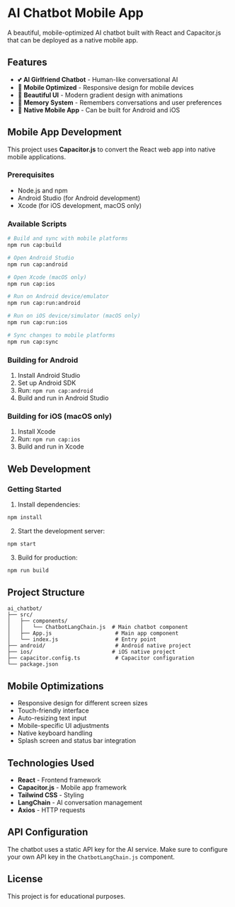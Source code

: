 # AI Chatbot Mobile App

A beautiful, mobile-optimized AI chatbot built with React and Capacitor.js that can be deployed as a native mobile app.

## Features

- 💕 **AI Girlfriend Chatbot** - Human-like conversational AI
- 📱 **Mobile Optimized** - Responsive design for mobile devices
- 🎨 **Beautiful UI** - Modern gradient design with animations
- 🔄 **Memory System** - Remembers conversations and user preferences
- 📱 **Native Mobile App** - Can be built for Android and iOS

## Mobile App Development

This project uses **Capacitor.js** to convert the React web app into native mobile applications.

### Prerequisites

- Node.js and npm
- Android Studio (for Android development)
- Xcode (for iOS development, macOS only)

### Available Scripts

```bash
# Build and sync with mobile platforms
npm run cap:build

# Open Android Studio
npm run cap:android

# Open Xcode (macOS only)
npm run cap:ios

# Run on Android device/emulator
npm run cap:run:android

# Run on iOS device/simulator (macOS only)
npm run cap:run:ios

# Sync changes to mobile platforms
npm run cap:sync
```

### Building for Android

1. Install Android Studio
2. Set up Android SDK
3. Run: `npm run cap:android`
4. Build and run in Android Studio

### Building for iOS (macOS only)

1. Install Xcode
2. Run: `npm run cap:ios`
3. Build and run in Xcode

## Web Development

### Getting Started

1. Install dependencies:
```bash
npm install
```

2. Start the development server:
```bash
npm start
```

3. Build for production:
```bash
npm run build
```

## Project Structure

```
ai_chatbot/
├── src/
│   ├── components/
│   │   └── ChatbotLangChain.js  # Main chatbot component
│   ├── App.js                    # Main app component
│   └── index.js                  # Entry point
├── android/                      # Android native project
├── ios/                         # iOS native project
├── capacitor.config.ts           # Capacitor configuration
└── package.json
```

## Mobile Optimizations

- Responsive design for different screen sizes
- Touch-friendly interface
- Auto-resizing text input
- Mobile-specific UI adjustments
- Native keyboard handling
- Splash screen and status bar integration

## Technologies Used

- **React** - Frontend framework
- **Capacitor.js** - Mobile app framework
- **Tailwind CSS** - Styling
- **LangChain** - AI conversation management
- **Axios** - HTTP requests

## API Configuration

The chatbot uses a static API key for the AI service. Make sure to configure your own API key in the `ChatbotLangChain.js` component.

## License

This project is for educational purposes.
